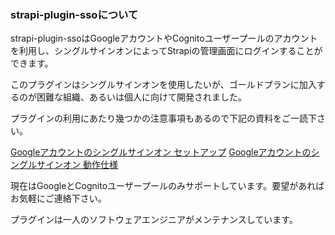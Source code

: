 ### strapi-plugin-ssoについて

strapi-plugin-ssoはGoogleアカウントやCognitoユーザープールのアカウントを利用し、シングルサインオンによってStrapiの管理画面にログインすることができます。

このプラグインはシングルサインオンを使用したいが、ゴールドプランに加入するのが困難な組織、あるいは個人に向けて開発されました。

プラグインの利用にあたり幾つかの注意事項もあるので下記の資料をご一読下さい。


[Googleアカウントのシングルサインオン セットアップ](ja/google/setup.md)
[Googleアカウントのシングルサインオン 動作仕様](ja/google/admin.md)



現在はGoogleとCognitoユーザープールのみサポートしています。要望があればお気軽にご連絡下さい。

プラグインは一人のソフトウェアエンジニアがメンテナンスしています。

